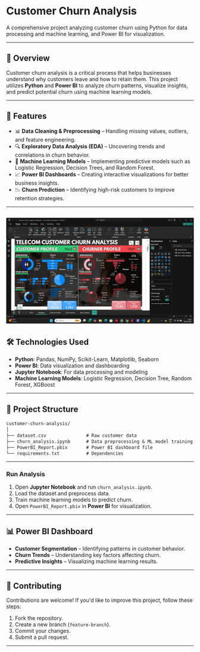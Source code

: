 # Customer Churn Analysis

A comprehensive project analyzing customer churn using Python for data processing and machine learning, and Power BI for visualization.

---

## 📌 Overview

Customer churn analysis is a critical process that helps businesses understand why customers leave and how to retain them. This project utilizes **Python** and **Power BI** to analyze churn patterns, visualize insights, and predict potential churn using machine learning models.

---

## 🚀 Features

- 📊 **Data Cleaning & Preprocessing** – Handling missing values, outliers, and feature engineering.
- 🔍 **Exploratory Data Analysis (EDA)** – Uncovering trends and correlations in churn behavior.
- 🤖 **Machine Learning Models** – Implementing predictive models such as Logistic Regression, Decision Trees, and Random Forest.
- 📈 **Power BI Dashboards** – Creating interactive visualizations for better business insights.
- 📉 **Churn Prediction** – Identifying high-risk customers to improve retention strategies.

---
![Dashboard](demo.png)
---

## 🛠 Technologies Used

- **Python**: Pandas, NumPy, Scikit-Learn, Matplotlib, Seaborn
- **Power BI**: Data visualization and dashboarding
- **Jupyter Notebook**: For data processing and modeling
- **Machine Learning Models**: Logistic Regression, Decision Tree, Random Forest, XGBoost

---

## 📂 Project Structure

```
customer-churn-analysis/
│
├── dataset.csv               # Raw customer data
├── churn_analysis.ipynb      # Data preprocessing & ML model training
├── PowerBI_Report.pbix       # Power BI dashboard file
└── requirements.txt          # Dependencies
```

---


### Run Analysis

1. Open **Jupyter Notebook** and run `churn_analysis.ipynb`.
2. Load the dataset and preprocess data.
3. Train machine learning models to predict churn.
4. Open `PowerBI_Report.pbix` in **Power BI** for visualization.

---

## 📊 Power BI Dashboard

- **Customer Segmentation** – Identifying patterns in customer behavior.
- **Churn Trends** – Understanding key factors affecting churn.
- **Predictive Insights** – Visualizing machine learning results.

---

## 🤝 Contributing

Contributions are welcome! If you'd like to improve this project, follow these steps:

1. Fork the repository.
2. Create a new branch (`feature-branch`).
3. Commit your changes.
4. Submit a pull request.

---



